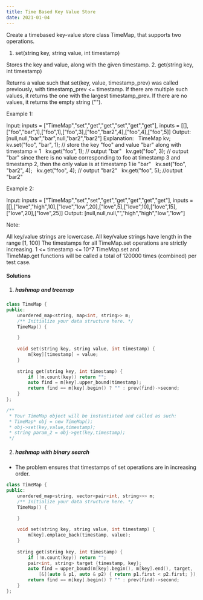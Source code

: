 ```yaml
---
title: Time Based Key Value Store
date: 2021-01-04
---
```

Create a timebased key-value store class TimeMap, that supports two operations.

1. set(string key, string value, int timestamp)

Stores the key and value, along with the given timestamp.
2. get(string key, int timestamp)

Returns a value such that set(key, value, timestamp_prev) was called previously, with timestamp_prev <= timestamp.
If there are multiple such values, it returns the one with the largest timestamp_prev.
If there are no values, it returns the empty string ("").
 

Example 1:

Input: inputs = ["TimeMap","set","get","get","set","get","get"], inputs = [[],["foo","bar",1],["foo",1],["foo",3],["foo","bar2",4],["foo",4],["foo",5]]
Output: [null,null,"bar","bar",null,"bar2","bar2"]
Explanation:   
TimeMap kv;   
kv.set("foo", "bar", 1); // store the key "foo" and value "bar" along with timestamp = 1   
kv.get("foo", 1);  // output "bar"   
kv.get("foo", 3); // output "bar" since there is no value corresponding to foo at timestamp 3 and timestamp 2, then the only value is at timestamp 1 ie "bar"   
kv.set("foo", "bar2", 4);   
kv.get("foo", 4); // output "bar2"   
kv.get("foo", 5); //output "bar2"   

Example 2:

Input: inputs = ["TimeMap","set","set","get","get","get","get","get"], inputs = [[],["love","high",10],["love","low",20],["love",5],["love",10],["love",15],["love",20],["love",25]]
Output: [null,null,null,"","high","high","low","low"]
 

Note:

All key/value strings are lowercase.
All key/value strings have length in the range [1, 100]
The timestamps for all TimeMap.set operations are strictly increasing.
1 <= timestamp <= 10^7
TimeMap.set and TimeMap.get functions will be called a total of 120000 times (combined) per test case.

#### Solutions

1. ##### hashmap and treemap

```cpp
class TimeMap {
public:
    unordered_map<string, map<int, string>> m;
    /** Initialize your data structure here. */
    TimeMap() {

    }
    
    void set(string key, string value, int timestamp) {
        m[key][timestamp] = value;
    }
    
    string get(string key, int timestamp) {
        if (!m.count(key)) return "";
        auto find = m[key].upper_bound(timestamp);
        return find == m[key].begin() ? "" : prev(find)->second;
    }
};

/**
 * Your TimeMap object will be instantiated and called as such:
 * TimeMap* obj = new TimeMap();
 * obj->set(key,value,timestamp);
 * string param_2 = obj->get(key,timestamp);
 */
```


2. ##### hashmap with binary search

- The problem ensures that timestamps of set operations are in increasing order.

```cpp
class TimeMap {
public:
    unordered_map<string, vector<pair<int, string>>> m;
    /** Initialize your data structure here. */
    TimeMap() {

    }
    
    void set(string key, string value, int timestamp) {
        m[key].emplace_back(timestamp, value);
    }
    
    string get(string key, int timestamp) {
        if (!m.count(key)) return "";
        pair<int, string> target {timestamp, key};
        auto find = upper_bound(m[key].begin(), m[key].end(), target, 
            [&](auto & p1, auto & p2) { return p1.first < p2.first; });
        return find == m[key].begin() ? "" : prev(find)->second;
    }
};
```